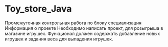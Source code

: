 # Toy_store_Java
Промежуточная контрольная работа по блоку специализация Информация о проекте Необходимо написать проект, для розыгрыша в магазине игрушек. Функционал должен содержать добавление новых игрушек и задания веса для выпадения игрушек.
